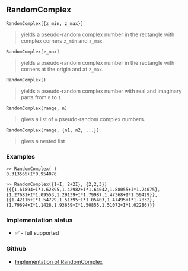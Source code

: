 ## RandomComplex

```
RandomComplex[{z_min, z_max}]
```

> yields a pseudo-random complex number in the rectangle with complex corners `z_min` and `z_max`.

```
RandomComplex[z_max]
```

> yields a pseudo-random complex number in the rectangle with corners at the origin and at `z_max`.

```
RandomComplex()
```

> yields a pseudo-random complex number with real and imaginary parts from `0` to `1`.

```
RandomComplex(range, n)
```

> gives a list of `n` pseudo-random complex numbers.

```
RandomComplex(range, {n1, n2, ...})
```

> gives a nested list

### Examples

```
>> RandomComplex( ) 
0.313565+I*0.954076

>> RandomComplex({1+I, 2+2I}, {2,2,3}) 
{{{1.61894+I*1.62895,1.42982+I*1.64042,1.88055+I*1.24075},{1.27681+I*1.09553,1.29139+I*1.79987,1.47368+I*1.59429}},{{1.42116+I*1.54729,1.51395+I*1.05403,1.47495+I*1.7832},{1.79694+I*1.1428,1.93639+I*1.50855,1.51072+I*1.02286}}}
```






### Implementation status

* &#x2705; - full supported

### Github

* [Implementation of RandomComplex](https://github.com/axkr/symja_android_library/blob/master/symja_android_library/matheclipse-core/src/main/java/org/matheclipse/core/builtin/RandomFunctions.java#L244) 
